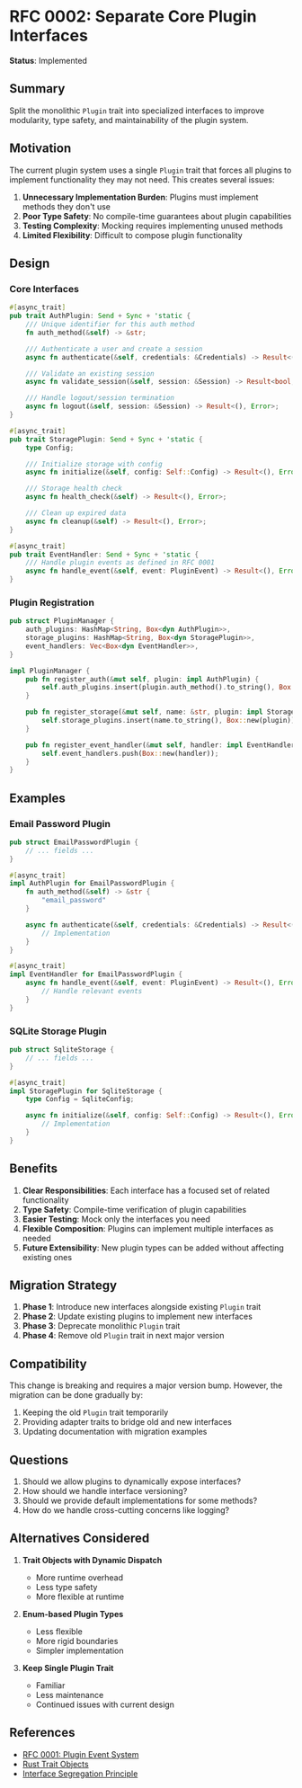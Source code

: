 # RFC 0002: Separate Core Plugin Interfaces

**Status**: Implemented

## Summary

Split the monolithic `Plugin` trait into specialized interfaces to improve modularity, type safety, and maintainability of the plugin system.

## Motivation

The current plugin system uses a single `Plugin` trait that forces all plugins to implement functionality they may not need. This creates several issues:

1. **Unnecessary Implementation Burden**: Plugins must implement methods they don't use
2. **Poor Type Safety**: No compile-time guarantees about plugin capabilities
3. **Testing Complexity**: Mocking requires implementing unused methods
4. **Limited Flexibility**: Difficult to compose plugin functionality

## Design

### Core Interfaces

```rust
#[async_trait]
pub trait AuthPlugin: Send + Sync + 'static {
    /// Unique identifier for this auth method
    fn auth_method(&self) -> &str;

    /// Authenticate a user and create a session
    async fn authenticate(&self, credentials: &Credentials) -> Result<(User, Session), Error>;

    /// Validate an existing session
    async fn validate_session(&self, session: &Session) -> Result<bool, Error>;

    /// Handle logout/session termination
    async fn logout(&self, session: &Session) -> Result<(), Error>;
}

#[async_trait]
pub trait StoragePlugin: Send + Sync + 'static {
    type Config;

    /// Initialize storage with config
    async fn initialize(&self, config: Self::Config) -> Result<(), Error>;

    /// Storage health check
    async fn health_check(&self) -> Result<(), Error>;

    /// Clean up expired data
    async fn cleanup(&self) -> Result<(), Error>;
}

#[async_trait]
pub trait EventHandler: Send + Sync + 'static {
    /// Handle plugin events as defined in RFC 0001
    async fn handle_event(&self, event: PluginEvent) -> Result<(), Error>;
}
```

### Plugin Registration

```rust
pub struct PluginManager {
    auth_plugins: HashMap<String, Box<dyn AuthPlugin>>,
    storage_plugins: HashMap<String, Box<dyn StoragePlugin>>,
    event_handlers: Vec<Box<dyn EventHandler>>,
}

impl PluginManager {
    pub fn register_auth(&mut self, plugin: impl AuthPlugin) {
        self.auth_plugins.insert(plugin.auth_method().to_string(), Box::new(plugin));
    }

    pub fn register_storage(&mut self, name: &str, plugin: impl StoragePlugin) {
        self.storage_plugins.insert(name.to_string(), Box::new(plugin));
    }

    pub fn register_event_handler(&mut self, handler: impl EventHandler) {
        self.event_handlers.push(Box::new(handler));
    }
}
```

## Examples

### Email Password Plugin

```rust
pub struct EmailPasswordPlugin {
    // ... fields ...
}

#[async_trait]
impl AuthPlugin for EmailPasswordPlugin {
    fn auth_method(&self) -> &str {
        "email_password"
    }

    async fn authenticate(&self, credentials: &Credentials) -> Result<(User, Session), Error> {
        // Implementation
    }
}

#[async_trait]
impl EventHandler for EmailPasswordPlugin {
    async fn handle_event(&self, event: PluginEvent) -> Result<(), Error> {
        // Handle relevant events
    }
}
```

### SQLite Storage Plugin

```rust
pub struct SqliteStorage {
    // ... fields ...
}

#[async_trait]
impl StoragePlugin for SqliteStorage {
    type Config = SqliteConfig;

    async fn initialize(&self, config: Self::Config) -> Result<(), Error> {
        // Implementation
    }
}
```

## Benefits

1. **Clear Responsibilities**: Each interface has a focused set of related functionality
2. **Type Safety**: Compile-time verification of plugin capabilities
3. **Easier Testing**: Mock only the interfaces you need
4. **Flexible Composition**: Plugins can implement multiple interfaces as needed
5. **Future Extensibility**: New plugin types can be added without affecting existing ones

## Migration Strategy

1. **Phase 1**: Introduce new interfaces alongside existing `Plugin` trait
2. **Phase 2**: Update existing plugins to implement new interfaces
3. **Phase 3**: Deprecate monolithic `Plugin` trait
4. **Phase 4**: Remove old `Plugin` trait in next major version

## Compatibility

This change is breaking and requires a major version bump. However, the migration can be done gradually by:

1. Keeping the old `Plugin` trait temporarily
2. Providing adapter traits to bridge old and new interfaces
3. Updating documentation with migration examples

## Questions

1. Should we allow plugins to dynamically expose interfaces?
2. How should we handle interface versioning?
3. Should we provide default implementations for some methods?
4. How do we handle cross-cutting concerns like logging?

## Alternatives Considered

1. **Trait Objects with Dynamic Dispatch**

   - More runtime overhead
   - Less type safety
   - More flexible at runtime

2. **Enum-based Plugin Types**

   - Less flexible
   - More rigid boundaries
   - Simpler implementation

3. **Keep Single Plugin Trait**
   - Familiar
   - Less maintenance
   - Continued issues with current design

## References

- [RFC 0001: Plugin Event System](./001-plugin-events.md)
- [Rust Trait Objects](https://doc.rust-lang.org/book/ch17-02-trait-objects.html)
- [Interface Segregation Principle](https://en.wikipedia.org/wiki/Interface_segregation_principle)
